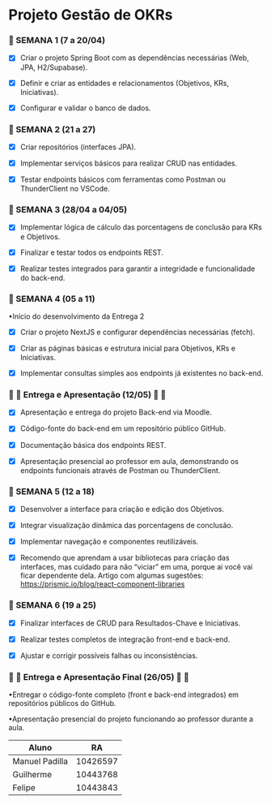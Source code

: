 # Projeto Gestão de OKRs



<h3>🪪 SEMANA 1 (7 a 20/04)</h3>

- [x] Criar o projeto Spring Boot com as dependências necessárias (Web, JPA, H2/Supabase).

- [x] Definir e criar as entidades e relacionamentos (Objetivos, KRs, Iniciativas).

- [x] Configurar e validar o banco de dados.





<h3>🪪 SEMANA 2 (21 a 27) </h3>

- [x] Criar repositórios (interfaces JPA).

- [x] Implementar serviços básicos para realizar CRUD nas entidades.

- [x] Testar endpoints básicos com ferramentas como Postman ou ThunderClient no VSCode.





<h3>🪪 SEMANA 3 (28/04 a 04/05)</h3>

- [x] Implementar lógica de cálculo das porcentagens de conclusão para KRs e Objetivos.

- [x] Finalizar e testar todos os endpoints REST.

- [x] Realizar testes integrados para garantir a integridade e funcionalidade do back-end.





<h3>🪪 SEMANA 4 (05 a 11)</h3>

•Início do desenvolvimento da Entrega 2

- [x] Criar o projeto NextJS e configurar dependências necessárias (fetch).

- [x] Criar as páginas básicas e estrutura inicial para Objetivos, KRs e Iniciativas.

- [x] Implementar consultas simples aos endpoints já existentes no back-end.





<h3>🪪 🪪 Entrega e Apresentação (12/05) 🪪 🪪</h3>

- [x] Apresentação e entrega do projeto Back-end via Moodle.

- [x] Código-fonte do back-end em um repositório público GitHub.

- [x] Documentação básica dos endpoints REST.

- [x] Apresentação presencial ao professor em aula, demonstrando os endpoints funcionais através de Postman ou ThunderClient.





<h3>🪪 SEMANA 5 (12 a 18)</h3>

- [x] Desenvolver a interface para criação e edição dos Objetivos.

- [x] Integrar visualização dinâmica das porcentagens de conclusão.

- [x] Implementar navegação e componentes reutilizáveis.

- [x] Recomendo que aprendam a usar bibliotecas para criação das interfaces, mas cuidado para não “viciar” em uma, porque  ai você vai ficar dependente dela. Artigo com algumas sugestões: https://prismic.io/blog/react-component-libraries





<h3>🪪 SEMANA 6 (19 a 25)</h3>

- [x] Finalizar interfaces de CRUD para Resultados-Chave e Iniciativas.

- [x] Realizar testes completos de integração front-end e back-end.

- [x] Ajustar e corrigir possíveis falhas ou inconsistências.





<h3>🪪 🪪 Entrega e Apresentação Final (26/05) 🪪 🪪</h3>

•Entregar o código-fonte completo (front e back-end integrados) em repositórios públicos do GitHub.

•Apresentação presencial do projeto funcionando ao professor durante a aula.


| Aluno |  RA   |
|-------|-------|
|Manuel Padilla       |   10426597    |
|Guilherme       |  10443768     |
|Felipe       |   10443843    |
